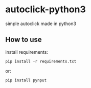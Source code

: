 # autoclick-python3
simple autoclick made in python3

## How to use
install requirements:
```
pip install -r requirements.txt
```
or:
```
pip install pynput
```
